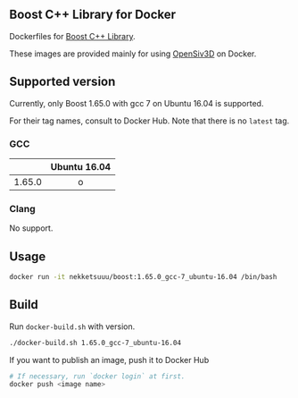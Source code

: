 ## Boost C++ Library for Docker

Dockerfiles for [Boost C++ Library](http://www.boost.org/).

These images are provided mainly for using [OpenSiv3D](https://github.com/Siv3D/OpenSiv3D) on Docker.

## Supported version

Currently, only Boost 1.65.0 with gcc 7 on Ubuntu 16.04 is supported.

For their tag names, consult to Docker Hub. Note that there is no `latest` tag.

### GCC

|        | Ubuntu 16.04 |
|:------:|:------------:|
| 1.65.0 |       o      |

### Clang

No support.

## Usage

```sh
docker run -it nekketsuuu/boost:1.65.0_gcc-7_ubuntu-16.04 /bin/bash
```

## Build

Run `docker-build.sh` with version.

```sh
./docker-build.sh 1.65.0_gcc-7_ubuntu-16.04
```

If you want to publish an image, push it to Docker Hub

```sh
# If necessary, run `docker login` at first.
docker push <image name>
```
